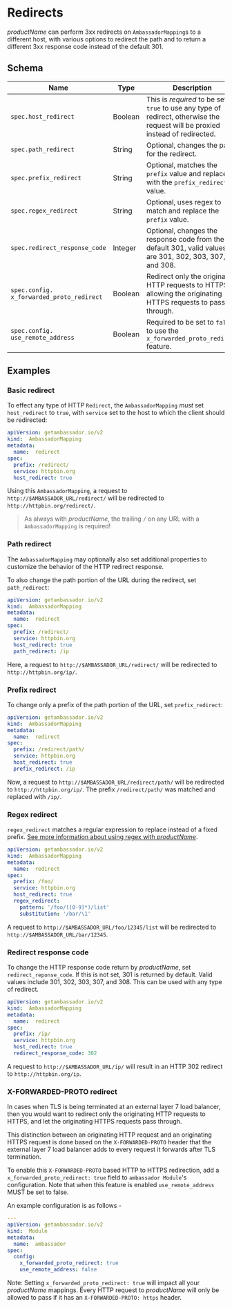 # Redirects

$productName$ can perform 3xx redirects on `AmbassadorMapping`s to a different host, with various options to redirect the path and to return a different 3xx response code instead of the default 301.

## Schema

| Name | Type | Description |
| --- | --- | --- |
| `spec.host_redirect` | Boolean | This is *required* to be set to `true` to use any type of redirect, otherwise the request will be proxied instead of redirected. |
| `spec.path_redirect` | String | Optional, changes the path for the redirect. |
| `spec.prefix_redirect` | String | Optional, matches the `prefix` value and replaces it with the `prefix_redirect` value. |
| `spec.regex_redirect` | String | Optional, uses regex to match and replace the `prefix` value. |
| `spec.redirect_response_code` | Integer | Optional, changes the response code from the default 301, valid values are 301, 302, 303, 307, and 308. |
| `spec.config.  x_forwarded_proto_redirect` | Boolean | Redirect only the originating HTTP requests to HTTPS, allowing the originating HTTPS requests to pass through. |
| `spec.config.  use_remote_address` | Boolean | Required to be set to `false` to use the `x_forwarded_proto_redirect` feature. |

## Examples

### Basic redirect

To effect any type of HTTP `Redirect`, the `AmbassadorMapping` *must* set `host_redirect` to `true`, with `service` set to the host to which the client should be redirected:

```yaml
apiVersion: getambassador.io/v2
kind:  AmbassadorMapping
metadata:
  name:  redirect
spec:
  prefix: /redirect/
  service: httpbin.org
  host_redirect: true
```

Using this `AmbassadorMapping`, a request to `http://$AMBASSADOR_URL/redirect/` will be redirected to `http://httpbin.org/redirect/`.

> As always with $productName$, the trailing `/` on any URL with a
`AmbassadorMapping` is required!

### Path redirect

The `AmbassadorMapping` may optionally also set additional properties to customize the behavior of the HTTP redirect response.

To also change the path portion of the URL during the redirect, set `path_redirect`:

```yaml
apiVersion: getambassador.io/v2
kind:  AmbassadorMapping
metadata:
  name:  redirect
spec:
  prefix: /redirect/
  service: httpbin.org
  host_redirect: true
  path_redirect: /ip
```

Here, a request to `http://$AMBASSADOR_URL/redirect/` will be redirected to `http://httpbin.org/ip/`. 

### Prefix redirect

To change only a prefix of the path portion of the URL, set `prefix_redirect`:

```yaml
apiVersion: getambassador.io/v2
kind:  AmbassadorMapping
metadata:
  name:  redirect
spec:
  prefix: /redirect/path/
  service: httpbin.org
  host_redirect: true
  prefix_redirect: /ip
```

Now, a request to `http://$AMBASSADOR_URL/redirect/path/` will  be redirected to `http://httpbin.org/ip/`. The prefix `/redirect/path/` was matched and replaced with `/ip/`.

### Regex redirect

`regex_redirect` matches a regular expression to replace instead of a fixed prefix.
[See more information about using regex with $productName$](../rewrites/#regex_rewrite).

```yaml
apiVersion: getambassador.io/v2
kind:  AmbassadorMapping
metadata:
  name:  redirect
spec:
  prefix: /foo/
  service: httpbin.org
  host_redirect: true
  regex_redirect:
    pattern: '/foo/([0-9]*)/list'
    substitution: '/bar/\1'
```
A request to `http://$AMBASSADOR_URL/foo/12345/list` will be redirected to 
`http://$AMBASSADOR_URL/bar/12345`.

### Redirect response code

To change the HTTP response code return by $productName$, set `redirect_reponse_code`. If this is not set, 301 is returned by default. Valid values include 301, 302, 303, 307, and 308.  This
can be used with any type of redirect.

```yaml
apiVersion: getambassador.io/v2
kind:  AmbassadorMapping
metadata:
  name:  redirect
spec:
  prefix: /ip/
  service: httpbin.org
  host_redirect: true
  redirect_response_code: 302
```

A request to `http://$AMBASSADOR_URL/ip/` will result in an HTTP 302 redirect to `http://httpbin.org/ip`.

### X-FORWARDED-PROTO redirect

In cases when TLS is being terminated at an external layer 7 load balancer, then you would want to redirect only the originating HTTP requests to HTTPS, and let the originating HTTPS requests pass through.

This distinction between an originating HTTP request and an originating HTTPS request is done based on the `X-FORWARDED-PROTO` header that the external layer 7 load balancer adds to every request it forwards after TLS termination.

To enable this `X-FORWARDED-PROTO` based HTTP to HTTPS redirection, add a `x_forwarded_proto_redirect: true` field to `ambassador Module`'s configuration. Note that when this feature is enabled `use_remote_address` MUST be set to false.

An example configuration is as follows -

```yaml
---
apiVersion: getambassador.io/v2
kind:  Module
metadata:
  name:  ambassador
spec:
  config:
    x_forwarded_proto_redirect: true
    use_remote_address: false
```

Note: Setting `x_forwarded_proto_redirect: true` will impact all your $productName$ mappings. Every HTTP request to $productName$ will only be allowed to pass if it has an `X-FORWARDED-PROTO: https` header.
